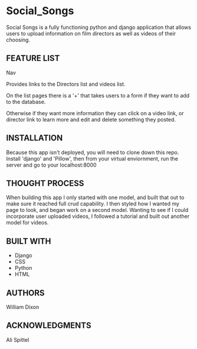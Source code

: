 # Social_Songs

Social Songs is a fully functioning python and django application that allows users to upload information on film directors as well as videos of their choosing. 

## FEATURE LIST
Nav

Provides links to the Directors list and videos list.

On the list pages there is a '+' that takes users to a form if they want to add to the database.

Otherwise if they want more information they can click on a video link, or director link to learn more and edit and delete something they posted. 



## INSTALLATION
Because this app isn't deployed, you will need to clone down this repo. Install 'django' and 'Pillow', then from your virtual enviornment, run the server and go to your localhost:8000


## THOUGHT PROCESS
When building this app I only started with one model, and built that out to make sure it reached full crud capability. I then styled how I wanted my page to look, and began work on a second model. Wanting to see if I could incorporate user uploaded videos, I followed a tutorial and built out another model for videos. 

## BUILT WITH
- Django
- CSS
- Python
- HTML


## AUTHORS

William Dixon

## ACKNOWLEDGMENTS
Ali Spittel